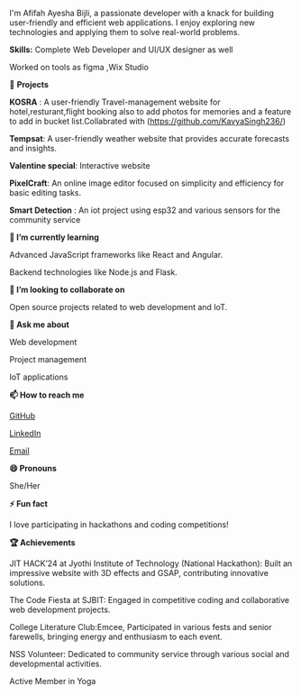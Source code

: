 

<!---
AfifahAyeshaBijli/AfifahAyeshaBijli is a ✨ special ✨ repository because its `README.md` (this file) appears on your GitHub profile.
You can click the Preview link to take a look at your changes.
--->


I'm Afifah Ayesha Bijli, a passionate developer with a knack for building user-friendly and efficient web applications. I enjoy exploring new technologies and applying them to solve real-world problems.

**Skills:**
Complete Web Developer and UI/UX designer as well

Worked on tools as figma ,Wix Studio 

🚀 **Projects**

**KOSRA** :  A user-friendly Travel-management website for hotel,resturant,flight booking also to add photos for memories and a feature to add in bucket list.Collabrated with (https://github.com/KavyaSingh236/)

**Tempsat**: A user-friendly weather website that provides accurate forecasts and insights.

**Valentine special**: Interactive website

**PixelCraft**: An online image editor focused on simplicity and efficiency for basic editing tasks.

**Smart Detection** : An iot project using esp32 and various sensors for the community service


**🌱 I’m currently learning**

Advanced JavaScript frameworks like React and Angular.

Backend technologies like Node.js and Flask.

**👯 I’m looking to collaborate on**

Open source projects related to web development and IoT.

**💬 Ask me about**

Web development

Project management

IoT applications

**📫 How to reach me**

[GitHub](https://github.com/AfifahAyeshaBijli)

[LinkedIn](https://www.linkedin.com/in/afifah-ayesha-bijli-07ba4924b/)

[Email](afifahayeshabijli@gmail.com)

**😄 Pronouns**

She/Her

**⚡ Fun fact**

I love participating in hackathons and coding competitions!

**🏆 Achievements**

JIT HACK’24 at Jyothi Institute of Technology (National Hackathon): Built an impressive website with 3D effects and GSAP, contributing innovative solutions.

The Code Fiesta at SJBIT: Engaged in competitive coding and collaborative web development projects.

College Literature Club:Emcee, Participated in various fests and senior farewells, bringing energy and enthusiasm to each event.

NSS Volunteer: Dedicated to  community service through various social and developmental activities.

Active Member in Yoga
